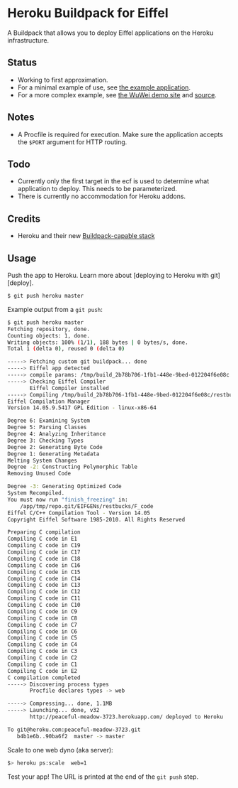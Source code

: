 Heroku Buildpack for Eiffel
================================

A Buildpack that allows you to deploy Eiffel applications on the Heroku infrastructure.

## Status
* Working to first approximation.
* For a minimal example of use, see [the example application](https://github.com/mtravers/heroku-cl-example).
* For a more complex example, see [the WuWei demo site](http://wuwei.name/) and [source](https://github.com/mtravers/wuwei).

## Notes
* A Procfile is required for execution.  Make sure the application accepts the `$PORT` argument for HTTP routing.

## Todo
* Currently only the first target in the ecf is used to determine what application to deploy.  This needs to be parameterized.
* There is currently no accommodation for Heroku addons.

## Credits
* Heroku and their new [Buildpack-capable stack](http://devcenter.heroku.com/articles/buildpacks)

## Usage
Push the app to Heroku. Learn more about [deploying to Heroku with git][deploy].

```bash
$ git push heroku master
```

Example output from a `git push`:

```bash
$ git push heroku master
Fetching repository, done.
Counting objects: 1, done.
Writing objects: 100% (1/1), 188 bytes | 0 bytes/s, done.
Total 1 (delta 0), reused 0 (delta 0)

-----> Fetching custom git buildpack... done
-----> Eiffel app detected
-----> compile params: /tmp/build_2b78b706-1fb1-448e-9bed-012204f6e08c /app/tmp/cache /tmp/d20140917-330-dm394l
-----> Checking Eiffel Compiler
       Eiffel Compiler installed
-----> Compiling /tmp/build_2b78b706-1fb1-448e-9bed-012204f6e08c/restbucks-safe.ecf for target restbucks
Eiffel Compilation Manager
Version 14.05.9.5417 GPL Edition - linux-x86-64

Degree 6: Examining System
Degree 5: Parsing Classes
Degree 4: Analyzing Inheritance
Degree 3: Checking Types
Degree 2: Generating Byte Code
Degree 1: Generating Metadata
Melting System Changes
Degree -2: Constructing Polymorphic Table
Removing Unused Code

Degree -3: Generating Optimized Code
System Recompiled.
You must now run "finish_freezing" in:
    /app/tmp/repo.git/EIFGENs/restbucks/F_code
Eiffel C/C++ Compilation Tool - Version 14.05
Copyright Eiffel Software 1985-2010. All Rights Reserved

Preparing C compilation
Compiling C code in E1
Compiling C code in C19
Compiling C code in C17
Compiling C code in C18
Compiling C code in C16
Compiling C code in C15
Compiling C code in C14
Compiling C code in C13
Compiling C code in C12
Compiling C code in C11
Compiling C code in C10
Compiling C code in C9
Compiling C code in C8
Compiling C code in C7
Compiling C code in C6
Compiling C code in C5
Compiling C code in C4
Compiling C code in C3
Compiling C code in C2
Compiling C code in C1
Compiling C code in E2
C compilation completed
-----> Discovering process types
       Procfile declares types -> web

-----> Compressing... done, 1.1MB
-----> Launching... done, v32
       http://peaceful-meadow-3723.herokuapp.com/ deployed to Heroku

To git@heroku.com:peaceful-meadow-3723.git
   b4b1e6b..90ba6f2  master -> master
```

Scale to one web dyno (aka server):

```bash
$> heroku ps:scale  web=1
```

Test your app! The URL is printed at the end of the `git push` step.

